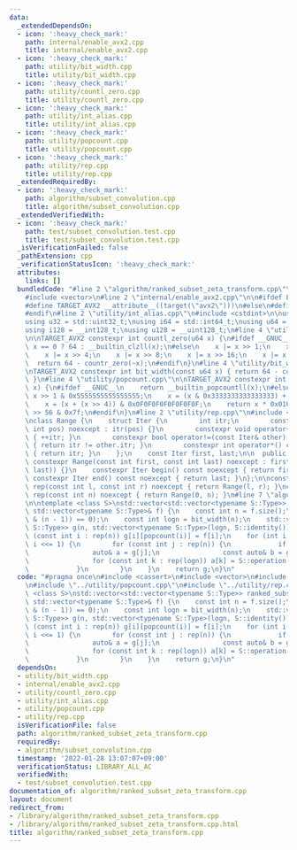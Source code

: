 ```yaml
---
data:
  _extendedDependsOn:
  - icon: ':heavy_check_mark:'
    path: internal/enable_avx2.cpp
    title: internal/enable_avx2.cpp
  - icon: ':heavy_check_mark:'
    path: utility/bit_width.cpp
    title: utility/bit_width.cpp
  - icon: ':heavy_check_mark:'
    path: utility/countl_zero.cpp
    title: utility/countl_zero.cpp
  - icon: ':heavy_check_mark:'
    path: utility/int_alias.cpp
    title: utility/int_alias.cpp
  - icon: ':heavy_check_mark:'
    path: utility/popcount.cpp
    title: utility/popcount.cpp
  - icon: ':heavy_check_mark:'
    path: utility/rep.cpp
    title: utility/rep.cpp
  _extendedRequiredBy:
  - icon: ':heavy_check_mark:'
    path: algorithm/subset_convolution.cpp
    title: algorithm/subset_convolution.cpp
  _extendedVerifiedWith:
  - icon: ':heavy_check_mark:'
    path: test/subset_convolution.test.cpp
    title: test/subset_convolution.test.cpp
  _isVerificationFailed: false
  _pathExtension: cpp
  _verificationStatusIcon: ':heavy_check_mark:'
  attributes:
    links: []
  bundledCode: "#line 2 \"algorithm/ranked_subset_zeta_transform.cpp\"\n#include <cassert>\n\
    #include <vector>\n#line 2 \"internal/enable_avx2.cpp\"\n\n#ifdef ENABLE_AVX2\n\
    #define TARGET_AVX2 __attribute__((target(\"avx2\")))\n#else\n#define TARGET_AVX2\n\
    #endif\n#line 2 \"utility/int_alias.cpp\"\n#include <cstdint>\n\nusing i32 = std::int32_t;\n\
    using u32 = std::uint32_t;\nusing i64 = std::int64_t;\nusing u64 = std::uint64_t;\n\
    using i128 = __int128_t;\nusing u128 = __uint128_t;\n#line 4 \"utility/countl_zero.cpp\"\
    \n\nTARGET_AVX2 constexpr int countl_zero(u64 x) {\n#ifdef __GNUC__\n    return\
    \ x == 0 ? 64 : __builtin_clzll(x);\n#else\n    x |= x >> 1;\n    x |= x >> 2;\n\
    \    x |= x >> 4;\n    x |= x >> 8;\n    x |= x >> 16;\n    x |= x >> 32;\n  \
    \  return 64 - countr_zero(~x);\n#endif\n}\n#line 4 \"utility/bit_width.cpp\"\n\
    \nTARGET_AVX2 constexpr int bit_width(const u64 x) { return 64 - countl_zero(x);\
    \ }\n#line 4 \"utility/popcount.cpp\"\n\nTARGET_AVX2 constexpr int popcount(u64\
    \ x) {\n#ifdef __GNUC__\n    return __builtin_popcountll(x);\n#else\n    x -=\
    \ x >> 1 & 0x5555555555555555;\n    x = (x & 0x3333333333333333) + (x >> 2 & 0x3333333333333333);\n\
    \    x = (x + (x >> 4)) & 0x0F0F0F0F0F0F0F0F;\n    return x * 0x0101010101010101\
    \ >> 56 & 0x7f;\n#endif\n}\n#line 2 \"utility/rep.cpp\"\n#include <algorithm>\n\
    \nclass Range {\n    struct Iter {\n        int itr;\n        constexpr Iter(const\
    \ int pos) noexcept : itr(pos) {}\n        constexpr void operator++() noexcept\
    \ { ++itr; }\n        constexpr bool operator!=(const Iter& other) const noexcept\
    \ { return itr != other.itr; }\n        constexpr int operator*() const noexcept\
    \ { return itr; }\n    };\n    const Iter first, last;\n\n  public:\n    explicit\
    \ constexpr Range(const int first, const int last) noexcept : first(first), last(std::max(first,\
    \ last)) {}\n    constexpr Iter begin() const noexcept { return first; }\n   \
    \ constexpr Iter end() const noexcept { return last; }\n};\n\nconstexpr Range\
    \ rep(const int l, const int r) noexcept { return Range(l, r); }\nconstexpr Range\
    \ rep(const int n) noexcept { return Range(0, n); }\n#line 7 \"algorithm/ranked_subset_zeta_transform.cpp\"\
    \n\ntemplate <class S>\nstd::vector<std::vector<typename S::Type>> ranked_subset_zeta_transform(const\
    \ std::vector<typename S::Type>& f) {\n    const int n = f.size();\n    assert((n\
    \ & (n - 1)) == 0);\n    const int logn = bit_width(n);\n    std::vector<std::vector<typename\
    \ S::Type>> g(n, std::vector<typename S::Type>(logn, S::identity()));\n    for\
    \ (const int i : rep(n)) g[i][popcount(i)] = f[i];\n    for (int i = 1; i < n;\
    \ i <<= 1) {\n        for (const int j : rep(n)) {\n            if (j & i) {\n\
    \                auto& a = g[j];\n                const auto& b = g[j & ~i];\n\
    \                for (const int k : rep(logn)) a[k] = S::operation(b[k], a[k]);\n\
    \            }\n        }\n    }\n    return g;\n}\n"
  code: "#pragma once\n#include <cassert>\n#include <vector>\n#include \"../utility/bit_width.cpp\"\
    \n#include \"../utility/popcount.cpp\"\n#include \"../utility/rep.cpp\"\n\ntemplate\
    \ <class S>\nstd::vector<std::vector<typename S::Type>> ranked_subset_zeta_transform(const\
    \ std::vector<typename S::Type>& f) {\n    const int n = f.size();\n    assert((n\
    \ & (n - 1)) == 0);\n    const int logn = bit_width(n);\n    std::vector<std::vector<typename\
    \ S::Type>> g(n, std::vector<typename S::Type>(logn, S::identity()));\n    for\
    \ (const int i : rep(n)) g[i][popcount(i)] = f[i];\n    for (int i = 1; i < n;\
    \ i <<= 1) {\n        for (const int j : rep(n)) {\n            if (j & i) {\n\
    \                auto& a = g[j];\n                const auto& b = g[j & ~i];\n\
    \                for (const int k : rep(logn)) a[k] = S::operation(b[k], a[k]);\n\
    \            }\n        }\n    }\n    return g;\n}\n"
  dependsOn:
  - utility/bit_width.cpp
  - internal/enable_avx2.cpp
  - utility/countl_zero.cpp
  - utility/int_alias.cpp
  - utility/popcount.cpp
  - utility/rep.cpp
  isVerificationFile: false
  path: algorithm/ranked_subset_zeta_transform.cpp
  requiredBy:
  - algorithm/subset_convolution.cpp
  timestamp: '2022-01-28 13:07:07+09:00'
  verificationStatus: LIBRARY_ALL_AC
  verifiedWith:
  - test/subset_convolution.test.cpp
documentation_of: algorithm/ranked_subset_zeta_transform.cpp
layout: document
redirect_from:
- /library/algorithm/ranked_subset_zeta_transform.cpp
- /library/algorithm/ranked_subset_zeta_transform.cpp.html
title: algorithm/ranked_subset_zeta_transform.cpp
---
```

